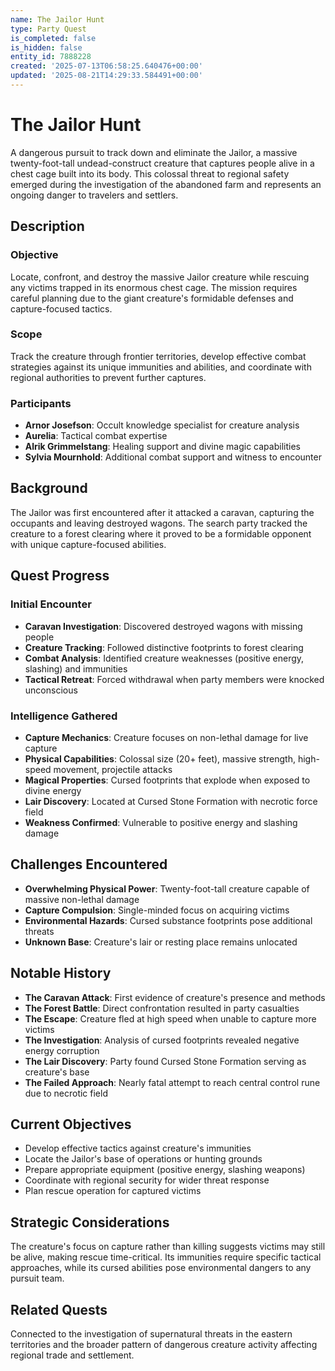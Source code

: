 ```yaml
---
name: The Jailor Hunt
type: Party Quest
is_completed: false
is_hidden: false
entity_id: 7888228
created: '2025-07-13T06:58:25.640476+00:00'
updated: '2025-08-21T14:29:33.584491+00:00'
---
```


# The Jailor Hunt

A dangerous pursuit to track down and eliminate the Jailor, a massive twenty-foot-tall undead-construct creature that captures people alive in a chest cage built into its body. This colossal threat to regional safety emerged during the investigation of the abandoned farm and represents an ongoing danger to travelers and settlers.

## Description

### Objective

Locate, confront, and destroy the massive Jailor creature while rescuing any victims trapped in its enormous chest cage. The mission requires careful planning due to the giant creature's formidable defenses and capture-focused tactics.

### Scope

Track the creature through frontier territories, develop effective combat strategies against its unique immunities and abilities, and coordinate with regional authorities to prevent further captures.

### Participants

- **Arnor Josefson**: Occult knowledge specialist for creature analysis
- **Aurelia**: Tactical combat expertise
- **Alrik Grimmelstang**: Healing support and divine magic capabilities
- **Sylvia Mournhold**: Additional combat support and witness to encounter

## Background

The Jailor was first encountered after it attacked a caravan, capturing the occupants and leaving destroyed wagons. The search party tracked the creature to a forest clearing where it proved to be a formidable opponent with unique capture-focused abilities.

## Quest Progress

### Initial Encounter
- **Caravan Investigation**: Discovered destroyed wagons with missing people
- **Creature Tracking**: Followed distinctive footprints to forest clearing
- **Combat Analysis**: Identified creature weaknesses (positive energy, slashing) and immunities
- **Tactical Retreat**: Forced withdrawal when party members were knocked unconscious

### Intelligence Gathered
- **Capture Mechanics**: Creature focuses on non-lethal damage for live capture
- **Physical Capabilities**: Colossal size (20+ feet), massive strength, high-speed movement, projectile attacks
- **Magical Properties**: Cursed footprints that explode when exposed to divine energy
- **Lair Discovery**: Located at Cursed Stone Formation with necrotic force field
- **Weakness Confirmed**: Vulnerable to positive energy and slashing damage

## Challenges Encountered

- **Overwhelming Physical Power**: Twenty-foot-tall creature capable of massive non-lethal damage
- **Capture Compulsion**: Single-minded focus on acquiring victims
- **Environmental Hazards**: Cursed substance footprints pose additional threats
- **Unknown Base**: Creature's lair or resting place remains unlocated

## Notable History

- **The Caravan Attack**: First evidence of creature's presence and methods
- **The Forest Battle**: Direct confrontation resulted in party casualties
- **The Escape**: Creature fled at high speed when unable to capture more victims
- **The Investigation**: Analysis of cursed footprints revealed negative energy corruption
- **The Lair Discovery**: Party found Cursed Stone Formation serving as creature's base
- **The Failed Approach**: Nearly fatal attempt to reach central control rune due to necrotic field

## Current Objectives

- Develop effective tactics against creature's immunities
- Locate the Jailor's base of operations or hunting grounds
- Prepare appropriate equipment (positive energy, slashing weapons)
- Coordinate with regional security for wider threat response
- Plan rescue operation for captured victims

## Strategic Considerations

The creature's focus on capture rather than killing suggests victims may still be alive, making rescue time-critical. Its immunities require specific tactical approaches, while its cursed abilities pose environmental dangers to any pursuit team.

## Related Quests

Connected to the investigation of supernatural threats in the eastern territories and the broader pattern of dangerous creature activity affecting regional trade and settlement.